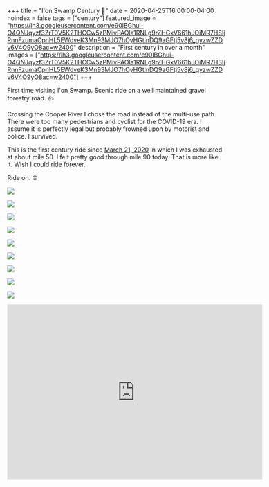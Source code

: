 +++
title =  "I'on Swamp Century 💯"
date = 2020-04-25T16:00:00-04:00
noindex = false
tags = ["century"]
featured_image = "https://lh3.googleusercontent.com/e90lBGhui-O4QNJqyzf3ZrT0V5K2THCCw5zPMivPAOla1RNLg9rZHGxV661hJOiMR7HSIjRnnFzumaCpnHL5EWdveK3Mn93MJO7hOyHGtlnDQ9aGFtj5v8j6_gyzwZZDv6V4O9yO8ac=w2400"
description = "First century in over a month"
images = ["https://lh3.googleusercontent.com/e90lBGhui-O4QNJqyzf3ZrT0V5K2THCCw5zPMivPAOla1RNLg9rZHGxV661hJOiMR7HSIjRnnFzumaCpnHL5EWdveK3Mn93MJO7hOyHGtlnDQ9aGFtj5v8j6_gyzwZZDv6V4O9yO8ac=w2400"]
+++

First time visiting I'on Swamp. Scenic ride on a well maintained gravel forestry road. 👍

Crossing the Cooper River I chose the road instead of the multi-use path. There were too many pedestrians and cyclist for the COVID-19 era. I assume it is perfectly legal but probably frowned upon by motorist and police. I survived.

This is the first century ride since <a href='/posts/20200321/'>March 21, 2020</a> in which I was exhausted at about mile 50. I felt pretty good through mile 90 today. That is more like it. Wish I could ride forever.

Ride on. ☮

<a href='https://lh3.googleusercontent.com/e90lBGhui-O4QNJqyzf3ZrT0V5K2THCCw5zPMivPAOla1RNLg9rZHGxV661hJOiMR7HSIjRnnFzumaCpnHL5EWdveK3Mn93MJO7hOyHGtlnDQ9aGFtj5v8j6_gyzwZZDv6V4O9yO8ac=w2400'><img src='https://lh3.googleusercontent.com/e90lBGhui-O4QNJqyzf3ZrT0V5K2THCCw5zPMivPAOla1RNLg9rZHGxV661hJOiMR7HSIjRnnFzumaCpnHL5EWdveK3Mn93MJO7hOyHGtlnDQ9aGFtj5v8j6_gyzwZZDv6V4O9yO8ac=w2400'></a>

<a href='https://lh3.googleusercontent.com/YOrxD-O1V9RukDbLgUO27dB9ogBdEz_UBEtIKCHF9CpCYsfedtbNOf6sN7TbBGfEnuRhPZ-dVzg7UwLfrGwO7W36OxxyoVOveL90cvs1DNSTm4htmIPmShH4m920c9bgNNYlYfJYtaA=w2400'><img src='https://lh3.googleusercontent.com/YOrxD-O1V9RukDbLgUO27dB9ogBdEz_UBEtIKCHF9CpCYsfedtbNOf6sN7TbBGfEnuRhPZ-dVzg7UwLfrGwO7W36OxxyoVOveL90cvs1DNSTm4htmIPmShH4m920c9bgNNYlYfJYtaA=w2400'></a>

<a href='https://lh3.googleusercontent.com/-XHwx2SU0eDrLPI6C1IGrVVuIwQOFLPZmDejr02wspRmKf9GQlDPVvYjuGp71QAj7w-kQmkHndO46PpLnpOz9ItveiWi2KjPqAQ_nRjwrHNaVqQBNHgQp9TNV3VYRfUX2fwmR-eVFNA=w2400'><img src='https://lh3.googleusercontent.com/-XHwx2SU0eDrLPI6C1IGrVVuIwQOFLPZmDejr02wspRmKf9GQlDPVvYjuGp71QAj7w-kQmkHndO46PpLnpOz9ItveiWi2KjPqAQ_nRjwrHNaVqQBNHgQp9TNV3VYRfUX2fwmR-eVFNA=w2400'></a>

<a href='https://lh3.googleusercontent.com/NT4cMYPMyQaxuxu9QFFFaIw6fLDebSqLvNSAZ_gEjjRAX7UjmzPmJcmyfo_ahCO6qhd3lhH5vOgrBwRPLom33tkHBdYKqqlXhxrrd_IpggO9k2lytbh17SmJEuaAkAyBOD8iCitLR50=w2400'><img src='https://lh3.googleusercontent.com/NT4cMYPMyQaxuxu9QFFFaIw6fLDebSqLvNSAZ_gEjjRAX7UjmzPmJcmyfo_ahCO6qhd3lhH5vOgrBwRPLom33tkHBdYKqqlXhxrrd_IpggO9k2lytbh17SmJEuaAkAyBOD8iCitLR50=w2400'></a>

<a href='https://lh3.googleusercontent.com/KGPvnuSkstMuRWyiD_WWxmU8Q3MFDbBTB3Vt3g0l3fJN29QC7bB2TVcKcC1hTdqgI3Ho7Q6hlm6D4gPUVHlRLB4_3ylJu_L4-PH721IalFOPW9OX_OpUtMIPifqmBEbViWxxBHIXCAQ=w2400'><img src='https://lh3.googleusercontent.com/KGPvnuSkstMuRWyiD_WWxmU8Q3MFDbBTB3Vt3g0l3fJN29QC7bB2TVcKcC1hTdqgI3Ho7Q6hlm6D4gPUVHlRLB4_3ylJu_L4-PH721IalFOPW9OX_OpUtMIPifqmBEbViWxxBHIXCAQ=w2400'></a>

<a href='https://lh3.googleusercontent.com/h7QFEDtNt0UuLACazP1ThFWA1gZ2-s7C-sE1qeQlqXoFJW7uXCimeKzuR5fUHAAk5f32IrTubIq6nYvlH4sJdV5zp37APxLwCSCqjDYqd0BsPKqnQ1FtmBjLjBAqM6JKdtgwvuQE_VE=w2400'><img src='https://lh3.googleusercontent.com/h7QFEDtNt0UuLACazP1ThFWA1gZ2-s7C-sE1qeQlqXoFJW7uXCimeKzuR5fUHAAk5f32IrTubIq6nYvlH4sJdV5zp37APxLwCSCqjDYqd0BsPKqnQ1FtmBjLjBAqM6JKdtgwvuQE_VE=w2400'></a>

<a href='https://lh3.googleusercontent.com/M2zD70qCXpb9YM6uGasgaC5yffRGmzObiQEExGa826RucZdE4NJLVBFyshiKbFu3Von9ddVFcTYv6JowjXYlaYgjSr3OZ5hhpSvQMlM48KU9nJ8K24ySgwiaPAJOWaG_dFyL4IFaADc=w2400'><img src='https://lh3.googleusercontent.com/M2zD70qCXpb9YM6uGasgaC5yffRGmzObiQEExGa826RucZdE4NJLVBFyshiKbFu3Von9ddVFcTYv6JowjXYlaYgjSr3OZ5hhpSvQMlM48KU9nJ8K24ySgwiaPAJOWaG_dFyL4IFaADc=w2400'></a>

<a href='https://lh3.googleusercontent.com/bCYoVRTILRZQfp10qQFjz__GEAERHX6VpUfyEoVlJ5iqxh5yImBNczYGoLw23_682MeC48RWHNAAOF6XVh4HpI4r1bJuuhqPNF67a-ireJzmRnKbf1pLCkUDeSvXW2qA94LGq-nK8rQ=w2400'><img src='https://lh3.googleusercontent.com/bCYoVRTILRZQfp10qQFjz__GEAERHX6VpUfyEoVlJ5iqxh5yImBNczYGoLw23_682MeC48RWHNAAOF6XVh4HpI4r1bJuuhqPNF67a-ireJzmRnKbf1pLCkUDeSvXW2qA94LGq-nK8rQ=w2400'></a>

<a href='https://lh3.googleusercontent.com/J-dAoZoo1RIUQadBBVuw1EjECs_pwcdfcbanOLzDBYahD3-CZFmTX64WgI3evd06Yy6K9J2EtEgksleSyVeP-FF0cpCxebN6D6hXO5X5V5i62BjALlVr5iueuw1hhI0T8DkhyvJciv4=w2400'><img src='https://lh3.googleusercontent.com/J-dAoZoo1RIUQadBBVuw1EjECs_pwcdfcbanOLzDBYahD3-CZFmTX64WgI3evd06Yy6K9J2EtEgksleSyVeP-FF0cpCxebN6D6hXO5X5V5i62BjALlVr5iueuw1hhI0T8DkhyvJciv4=w2400'></a>


<iframe height='405' width='590' frameborder='0' allowtransparency='true' scrolling='no' src='https://www.strava.com/activities/3352947023/embed/55e99d3f9bae2856dfa3c5b2ea1ee31d9e88763e'></iframe>
